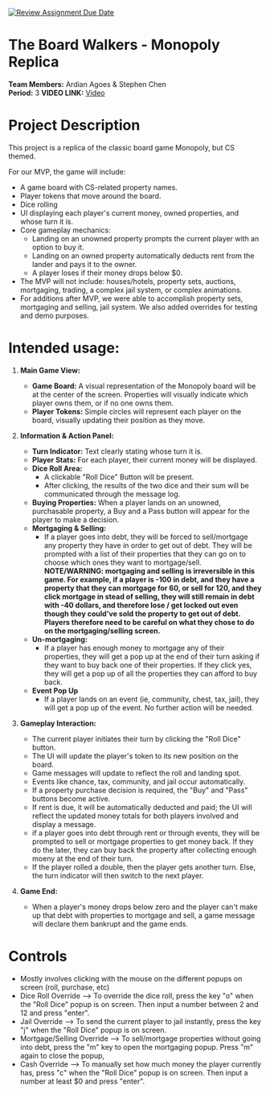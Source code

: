 [![Review Assignment Due Date](https://classroom.github.com/assets/deadline-readme-button-22041afd0340ce965d47ae6ef1cefeee28c7c493a6346c4f15d667ab976d596c.svg)](https://classroom.github.com/a/YxXKqIeT)

# The Board Walkers - Monopoly Replica 

**Team Members:** Ardian Agoes & Stephen Chen <br>
**Period:** 3
**VIDEO LINK:** [Video](https://drive.google.com/file/d/13f0Wje4lkenofAnXdwp5caaSzM6CQU9O/view?usp=sharing) 

# Project Description

This project is a replica of the classic board game Monopoly, but CS themed.

For our MVP, the game will include:
* A game board with CS-related property names.
* Player tokens that move around the board.
* Dice rolling 
* UI displaying each player's current money, owned properties, and whose turn it is.
* Core gameplay mechanics:
    * Landing on an unowned property prompts the current player with an option to buy it.
    * Landing on an owned property automatically deducts rent from the lander and pays it to the owner.
    * A player loses if their money drops below $0.
* The MVP will not include: houses/hotels, property sets, auctions, mortgaging, trading, a complex jail system, or complex animations.
* For additions after MVP, we were able to accomplish property sets, mortgaging and selling, jail system. We also added overrides for testing and demo purposes. 

# Intended usage:

1.  **Main Game View:**
    * **Game Board:** A visual representation of the Monopoly board will be at the center of the screen. Properties will visually indicate which player owns them, or if no one owns them.
    * **Player Tokens:** Simple circles will represent each player on the board, visually updating their position as they move.

2.  **Information & Action Panel:**
    * **Turn Indicator:** Text clearly stating whose turn it is.
    * **Player Stats:** For each player, their current money will be displayed.
    * **Dice Roll Area:**
        * A clickable "Roll Dice" Button will be present.
        * After clicking, the results of the two dice and their sum will be communicated through the message log.
    * **Buying Properties:** When a player lands on an unowned, purchasable property, a Buy and a     Pass button will appear for the player to make a decision. 
    * **Mortgaging & Selling:**    
        * If a player goes into debt, they will be forced to sell/mortgage any property they have in order to get out of debt. They will be prompted with a list of their properties that they can go on to choose which ones they want to mortgage/sell. **NOTE/WARNING: mortgaging and selling is irreversible in this game. For example, if a player is -100 in debt, and they have a property that they can mortgage for 60, or sell for 120, and they click mortgage in stead of selling, they will still remain in debt with -40 dollars, and therefore lose / get locked out even though they could've sold the property to get out of debt. Players therefore need to be careful on what they chose to do on the mortgaging/selling screen.**
    * **Un-mortgaging:**    
        * If a player has enough money to mortgage any of their properties, they will get a pop up at the end of their turn asking if they want to buy back one of their properties. If they click yes, they will get a pop up of all the properties they can afford to buy back.
    * **Event Pop Up**    
        * If a player lands on an event (ie, community, chest, tax, jail), they will get a pop up of the event. No further action will be needed. 
    
3.  **Gameplay Interaction:**
    * The current player initiates their turn by clicking the "Roll Dice" button.
    * The UI will update the player's token to its new position on the board.
    * Game messages will update to reflect the roll and landing spot.
    * Events like chance, tax, community, and jail occur automatically. 
    * If a property purchase decision is required, the "Buy" and "Pass" buttons become active. 
    * If rent is due, it will be automatically deducted and paid; the UI will reflect the updated money totals for both players involved and display a message.
    * if a player goes into debt through rent or through events, they will be prompted to sell or mortgage properties to get money back. If they do the later, they can buy back the property after collecting enough moeny at the end of their turn. 
    * If the player rolled a double, then the player gets another turn. Else, the turn indicator will then switch to the next player.

4.  **Game End:**
    * When a player's money drops below zero and the player can't make up that debt with properties to mortgage and sell, a game message will declare them bankrupt and the game ends.

  
# Controls

* Mostly involves clicking with the mouse on the different popups on screen (roll, purchase, etc)
* Dice Roll Override --> To override the dice roll, press the key "o" when the "Roll Dice" popup is on screen. Then input a number between 2 and 12 and press "enter".
* Jail Override --> To send the current player to jail instantly, press the key "j" when the "Roll Dice" popup is on screen.
* Mortgage/Selling Override --> To sell/mortgage properties without going into debt, press the "m" key to open the mortgaging popup. Press "m" again to close the popup,
* Cash Override --> To manually set how much money the player currently has, press "c" when the "Roll Dice" popup is on screen. Then input a number at least $0 and press "enter". 